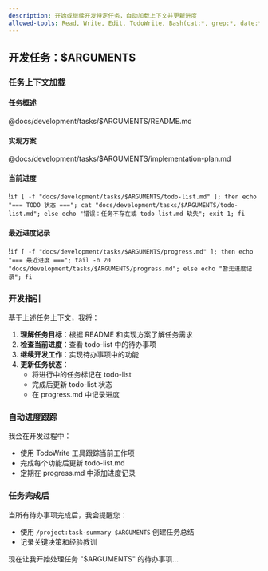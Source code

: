 ```yaml
---
description: 开始或继续开发特定任务，自动加载上下文并更新进度
allowed-tools: Read, Write, Edit, TodoWrite, Bash(cat:*, grep:*, date:*)
---
```


## 开发任务：$ARGUMENTS

### 任务上下文加载

#### 任务概述
@docs/development/tasks/$ARGUMENTS/README.md

#### 实现方案
@docs/development/tasks/$ARGUMENTS/implementation-plan.md

#### 当前进度
!`if [ -f "docs/development/tasks/$ARGUMENTS/todo-list.md" ]; then echo "=== TODO 状态 ==="; cat "docs/development/tasks/$ARGUMENTS/todo-list.md"; else echo "错误：任务不存在或 todo-list.md 缺失"; exit 1; fi`

#### 最近进度记录
!`if [ -f "docs/development/tasks/$ARGUMENTS/progress.md" ]; then echo "=== 最近进度 ==="; tail -n 20 "docs/development/tasks/$ARGUMENTS/progress.md"; else echo "暂无进度记录"; fi`

### 开发指引

基于上述任务上下文，我将：

1. **理解任务目标**：根据 README 和实现方案了解任务需求
2. **检查当前进度**：查看 todo-list 中的待办事项
3. **继续开发工作**：实现待办事项中的功能
4. **更新任务状态**：
   - 将进行中的任务标记在 todo-list
   - 完成后更新 todo-list 状态
   - 在 progress.md 中记录进度

### 自动进度跟踪

我会在开发过程中：
- 使用 TodoWrite 工具跟踪当前工作项
- 完成每个功能后更新 todo-list.md
- 定期在 progress.md 中添加进度记录

### 任务完成后

当所有待办事项完成后，我会提醒您：
- 使用 `/project:task-summary $ARGUMENTS` 创建任务总结
- 记录关键决策和经验教训

现在让我开始处理任务 "$ARGUMENTS" 的待办事项...